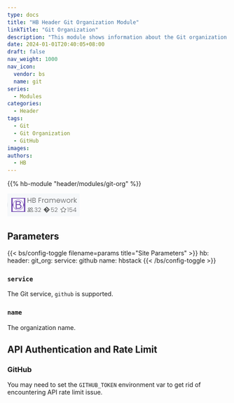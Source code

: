 ```yaml
---
type: docs
title: "HB Header Git Organization Module"
linkTitle: "Git Organization"
description: "This module shows information about the Git organization on the header, such as avatar, number of followers, number of repositories and total number of stars."
date: 2024-01-01T20:40:05+08:00
draft: false
nav_weight: 1000
nav_icon:
  vendor: bs
  name: git
series:
  - Modules
categories:
  - Header
tags:
  - Git
  - Git Organization
  - GitHub
images:
authors:
  - HB
---
```


{{% hb-module "header/modules/git-org" %}}

![Example](example.png#center "HB Framework Git Organization")

## Parameters

{{< bs/config-toggle filename=params title="Site Parameters" >}}
hb:
  header:
    git_org:
      service: github
      name: hbstack
{{< /bs/config-toggle >}}

### `service`

The Git service, `github` is supported.

### `name`

The organization name.

## API Authentication and Rate Limit

### GitHub

You may need to set the `GITHUB_TOKEN` environment var to get rid of encountering API rate limit issue.

